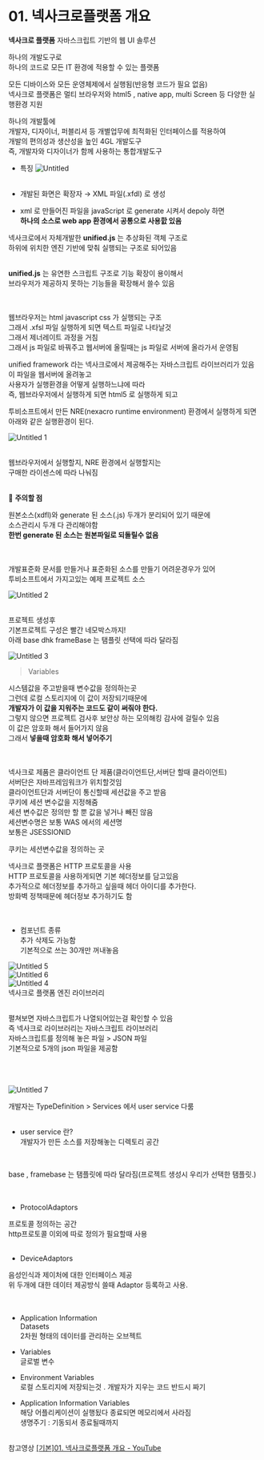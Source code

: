 # 01. 넥사크로플랫폼 개요

**넥사크로 플랫폼**
자바스크립트 기반의 웹 UI 솔루션

하나의 개발도구로  
하나의 코드로 모든 IT 환경에 적용할 수 있는 플랫폼  

모든 디바이스와 모든 운영체제에서 실행됨(반응형 코드가 필요 없음)  
넥사크로 플랫폼은 멀티 브라우저와 html5 , native app, multi Screen 등 다양한 실행환경 지원  

하나의 개발툴에  
개발자, 디자이너, 퍼블리셔 등 개별업무에 최적화된 인터페이스를 적용하여  
개발의 편의성과 생산성을 높인 4GL 개발도구  
즉, 개발자와 디자이너가 함께 사용하는 통합개발도구  

- 특징
![Untitled](https://user-images.githubusercontent.com/89206108/174317009-3f495be4-f7d2-4ab0-b308-fa3677049eb3.png)
<br><br>

- 개발된 화면은 확장자 → XML 파일(.xfdl) 로 생성  
- xml 로 만들어진 파일을 javaScript 로   generate 시켜서  depoly  하면  
**하나의 소스로 web app 환경에서 공통으로 사용핤 있음**  
    

넥사크로에서 자체개발한 **unified.js** 는 추상화된 객체 구조로   
하위에 위치한 엔진 기반에 맞춰 실행되는 구조로 되어있음   
<br>


**unified.js** 는 유연한 스크립트 구조로 기능 확장이 용이해서  
브라우저가 제공하지 못하는 기능들을 확장해서 쓸수 있음  
<br><br>


웹브라우저는 html javascript css 가 실행되는 구조  
그래서 .xfsl 파일 실행하게 되면 텍스트 파일로 나타날것  
그래서 제너레이트 과정을 거침  
그래서 js 파일로 바꿔주고 웹서버에 올릴때는 js 파일로 서버에 올라가서 운영됨  

unified framework 라는 넥사크로에서 제공해주는 자바스크립트 라이브러리가 있음  
이 파일을 웹서버에 올려놓고   
사용자가 실행환경을 어떻게 실행하느냐에 따라  
즉, 웹브라우저에서 실행하게 되면 html5 로 실행하게 되고  

투비소프트에서 만든 NRE(nexacro runtime environment) 환경에서 실행하게 되면    
아래와 같은 실행환경이 된다.  


![Untitled 1](https://user-images.githubusercontent.com/89206108/174317661-3c326b25-9ae6-43b1-b734-e2f215d23c8e.png)
<br><br>

웹브라우저에서 실행할지, NRE 환경에서 실행할지는   
구매한 라이센스에 따라 나눠짐 
<br><br>

 🌟 **주의할 점**

원본소스(xdfl)와 generate 된 소스(.js) 두개가 분리되어 있기 때문에  
소스관리시 두개 다 관리해야함  
**한번 generate 된 소스는 원본파일로 되돌릴수 없음**  
<br><br>
  

개발표준화 문서를 만들거나 표준화된 소스를 만들기 어려운경우가 있어  
투비소프트에서 가지고있는 예제 프로젝트 소스  


![Untitled 2](https://user-images.githubusercontent.com/89206108/174317929-1ab570c1-478e-4916-ada0-f902bc86c8d5.png)
<br><br>


프로젝트 생성후  
기본프로젝트 구성은 빨간 네모박스까지!  
아래 base dhk frameBase 는 탬플릿 선택에 따라 달라짐  


![Untitled 3](https://user-images.githubusercontent.com/89206108/174318070-87c33b4a-82fe-481e-827e-012b4acd7283.png)
<br>


> Variables
> 

시스템값을 주고받을때 변수값을 정의하는곳  
그런데 로컬 스토리지에 이 값이 저장되기때문에  
**개발자가 이 값을 지워주는 코드도 같이 써줘야 한다.**  
그렇지 않으면 프로젝트 검사후 보안상 하는 모의해킹 감사에 걸릴수 있음  
이 값은 암호화 해서 들어가지 않음  
그래서 **넣을때 암호화 해서 넣어주기**  
<br><br>

넥사크로 제품은 클라이언트 단 제품(클라이언트단,서버단 할때 클라이언트)  
서버단은 자바프레임워크가 위치할것임  
클라이언트단과 서버단이 통신할때 세션값을 주고 받음  
쿠키에 세션 변수값을 지정해줌  
세션 변수값은 정의만 할 뿐 값을 넣거나 빼진 않음  
세션변수명은 보통 WAS 에서의 세션명  
보통은 JSESSIONID  

쿠키는 세션변수값을 정의하는 곳

넥사크로 플랫폼은 HTTP 프로토콜을 사용  
HTTP 프로토콜을 사용하게되면 기본 헤더정보를 담고있음  
추가적으로 헤더정보를 추가하고 싶을때 헤더 아이디를 추가한다.  
방화벽 정책때문에 헤더정보 추가하기도 함  
<br><br>

- 컴포넌트 종류  
추가 삭제도 가능함  
기본적으로 쓰는 30개만 꺼내놓음  


![Untitled 5](https://user-images.githubusercontent.com/89206108/174318418-d923d39c-32c6-4eac-a406-0651c52e3e90.png)  
![Untitled 6](https://user-images.githubusercontent.com/89206108/174318426-f6d3296f-a4c4-4dd4-9025-f43bc9b37e69.png)  
![Untitled 4](https://user-images.githubusercontent.com/89206108/174318428-da9ede26-9e2a-41ff-a790-fd132fae32ee.png)  
넥사크로 플랫폼 엔진 라이브러리
<br><br>

펼쳐보면 자바스크립트가 나열되어있는걸 확인할 수 있음  
즉 넥사크로 라이브러리는 자바스크립트 라이브러리  
자바스크립트를 정의해 놓은 파일 > JSON 파일   
기본적으로 5개의 json 파일을 제공함  
<br><br><br>

![Untitled 7](https://user-images.githubusercontent.com/89206108/174318786-3074b828-bf4d-4266-989e-99397bd64000.png)


개발자는 TypeDefinition > Services 에서 user service  다룸
<br><br>

- user service 란?  
개발자가 만든 소스를 저장해놓는 디렉토리 공간
<br>

base , framebase 는 탬플릿에 따라 달라짐(프로젝트 생성시 우리가 선택한 탬플릿.)  
<br><br>

- ProtocolAdaptors

프로토콜 정의하는 공간  
http프로토콜 이외에 따로 정의가 필요할때 사용  
<br>

- DeviceAdaptors

음성인식과 제이처에 대한 인터페이스 제공  
위 두개에 대한 데이터 제공방식 쓸때 Adaptor 등록하고 사용.  
<br><br>

- Application Information  
  Datasets   
  2차원 형태의 데이터를 관리하는 오브젝트  

- Variables  
글로벌 변수

- Environment  Variables  
로컬 스토리지에 저장되는것 . 개발자가 지우는 코드 반드시 짜기

- Application Information Variables  
해당 어플리케이션이 실행됬다 종료되면 메모리에서 사라짐  
생명주기 : 기동되서 종료될때까지
<br><br>

참고영상
[[기본]01. 넥사크로플랫폼 개요 - YouTube](https://www.youtube.com/watch?v=ys8lD1toHVw&list=PLgoHUQa-ZzHAbNjKAl1DyWDrseM_NxxAG)
